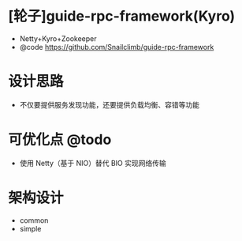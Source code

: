 # [轮子]guide-rpc-framework(Kyro)

- Netty+Kyro+Zookeeper
- @code https://github.com/Snailclimb/guide-rpc-framework

# 设计思路

- 不仅要提供服务发现功能，还要提供负载均衡、容错等功能

# 可优化点 @todo

- 使用 Netty（基于 NIO）替代 BIO 实现网络传输

# 架构设计

- common
- simple